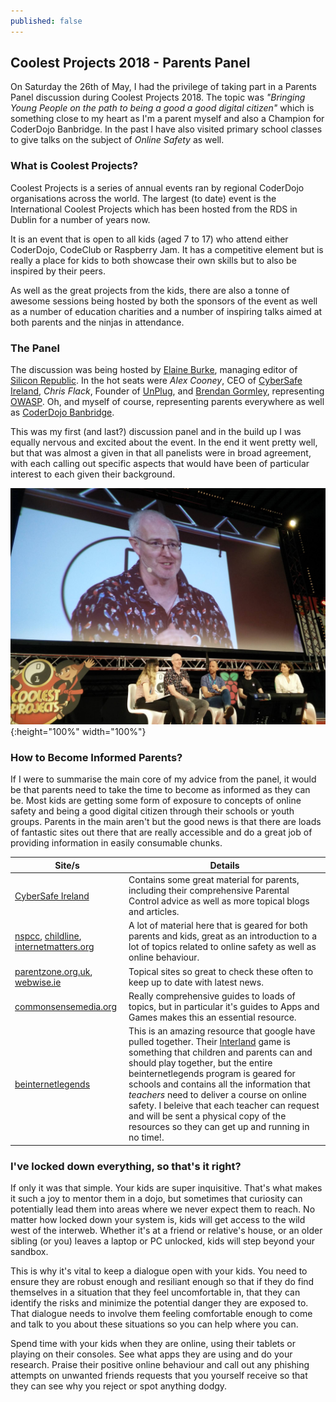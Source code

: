 ```yaml
---
published: false
---
```

## Coolest Projects 2018 - Parents Panel

On Saturday the 26th of May, I had the privilege of taking part in a Parents Panel discussion during Coolest Projects 2018. The topic was _"Bringing Young People on the path to being a good a good digital citizen"_ which is something close to my heart as I'm a parent myself and also a Champion for CoderDojo Banbridge. In the past I have also visited primary school classes to give talks on the subject of _Online Safety_ as well.

### What is Coolest Projects?

Coolest Projects is a series of annual events ran by regional CoderDojo organisations across the world. The largest (to date) event is the International Coolest Projects which has been hosted from the RDS in Dublin for a number of years now.

It is an event that is open to all kids (aged 7 to 17) who attend either CoderDojo, CodeClub or Raspberry Jam. It has a competitive element but is really a place for kids to both showcase their own skills but to also be inspired by their peers.

As well as the great projects from the kids, there are also a tonne of awesome sessions being hosted by both the sponsors of the event as well as a number of education charities and a number of inspiring talks aimed at both parents and the ninjas in attendance.

### The Panel

The discussion was being hosted by [Elaine Burke](https://twitter.com/CriticalRedPen), managing editor of [Silicon Republic](https://siliconrepublic.com). In the hot seats were *Alex Cooney*, CEO of [CyberSafe Ireland](http://cybersafeireland.org/), *Chris Flack*, Founder of [UnPlug](https://unplughq.com), and [Brendan Gormley](https://twitter.com/bgormley), representing [OWASP](https://twitter.com/OWASPDublin). Oh, and myself of course, representing parents everywhere as well as [CoderDojo Banbridge](https://twitter.com/coderdojobanb).

This was my first (and last?) discussion panel and in the build up I was equally nervous and excited about the event. In the end it went pretty well, but that was almost a given in that all panelists were in broad agreement, with each calling out specific aspects that would have been of particular interest to each given their background.

![digitalCitizens.jpg](/public/digitalCitizens.jpg){:height="100%" width="100%"}

### How to Become Informed Parents?

If I were to summarise the main core of my advice from the panel, it would be that parents need to take the time to become as informed as they can be. Most kids are getting some form of exposure to concepts of online safety and being a good digital citizen through their schools or youth groups. Parents in the main aren't but the good news is that there are loads of fantastic sites out there that are really accessible and do a great job of providing information in easily consumable chunks.

| Site/s | Details |
| --- | --- |
| [CyberSafe Ireland](http://cybersafeireland.org/) | Contains some great material for parents, including their comprehensive Parental Control advice as well as more topical blogs and articles. |
| [nspcc](https://www.nspcc.org.uk/preventing-abuse/keeping-children-safe/online-safety/), [childline](https://www.childline.org.uk/info-advice/bullying-abuse-safety/online-mobile-safety/), [internetmatters.org](https://www.internetmatters.org/) | A lot of material here that is geared for both parents and kids, great as an introduction to a lot of topics related to online safety as well as online behaviour. |
| [parentzone.org.uk](https://parentzone.org.uk/), [webwise.ie](https://www.webwise.ie/) | Topical sites so great to check these often to keep up to date with latest news. |
| [commonsensemedia.org](https://www.commonsensemedia.org/) | Really comprehensive guides to loads of topics, but in particular it's guides to Apps and Games makes this an essential resource. |
| [beinternetlegends](https://beinternetlegends.withgoogle.com/en-gb) | This is an amazing resource that google have pulled together. Their [Interland](https://beinternetlegends.withgoogle.com/en-gb/interland) game is something that children and parents can and should play together, but the entire beinternetlegends program is geared for schools and contains all the information that *teachers* need to deliver a course on online safety. I beleive that each teacher can request and will be sent a physical copy of the resources so they can get up and running in no time!. |

### I've locked down everything, so that's it right?

If only it was that simple. Your kids are super inquisitive. That's what makes it such a joy to mentor them in a dojo, but sometimes that curiosity can potentially lead them into areas where we never expect them to reach. No matter how locked down your system is, kids will get access to the wild west of the interweb. Whether it's at a friend or relative's house, or an older sibling (or you) leaves a laptop or PC unlocked, kids will step beyond your sandbox.

This is why it's vital to keep a dialogue open with your kids. You need to ensure they are robust enough and resiliant enough so that if they do find themselves in a situation that they feel uncomfortable in, that they can identify the risks and minimize the potential danger they are exposed to. That dialogue needs to involve them feeling comfortable enough to come and talk to you about these situations so you can help where you can.

Spend time with your kids when they are online, using their tablets or playing on their consoles. See what apps they are using and do your research. Praise their positive online behaviour and call out any phishing attempts on unwanted friends requests that you yourself receive so that they can see why you reject or spot anything dodgy.
